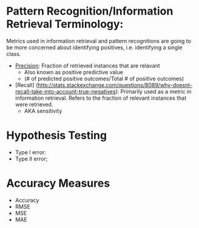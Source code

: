 # Pattern Recognition/Information Retrieval Terminology:

Metrics used in information retrieval and pattern recognitions are going to be more concerned about identifying positives, 
i.e. identifying a single class. 

* [Precision](https://en.wikipedia.org/wiki/Precision_and_recall): Fraction of retrieved instances that are relavant
  * Also known as positive predictive value
  * (# of predicted positive outcomes/Total # of positive outcomes)
* [Recall] (http://stats.stackexchange.com/questions/8089/why-doesnt-recall-take-into-account-true-negatives): Primarily used
  as a metric in information retrieval. Refers to the fraction of relevant instances that were retrieved. 
  * AKA sensitivity
  
# Hypothesis Testing
  * Type I error:
  * Type II error;

# Accuracy Measures

* Accuracy
* RMSE
* MSE
* MAE
